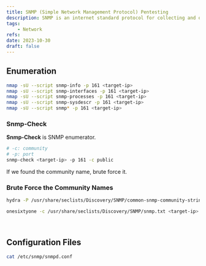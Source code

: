 ```yaml
---
title: SNMP (Simple Network Management Protocol) Pentesting
description: SNMP is an internet standard protocol for collecting and organizing information about managed devices on IP networks and for modifying that information to change device behavior. It uses UDP. A default port is 161.
tags:
    - Network
refs:
date: 2023-10-30
draft: false
---
```


## Enumeration

```sh
nmap -sU --script snmp-info -p 161 <target-ip>
nmap -sU --script snmp-interfaces -p 161 <target-ip>
nmap -sU --script snmp-processes -p 161 <target-ip>
nmap -sU --script snmp-sysdescr -p 161 <target-ip>
nmap -sU --script snmp* -p 161 <target-ip>
```

### Snmp-Check

**Snmp-Check** is SNMP enumerator.

```sh
# -c: community
# -p: port
snmp-check <target-ip> -p 161 -c public
```

If we found the community name, brute force it.

### Brute Force the Community Names

```sh
hydra -P /usr/share/seclists/Discovery/SNMP/common-snmp-community-strings.txt <target-ip> snmp

onesixtyone -c /usr/share/seclists/Discovery/SNMP/snmp.txt <target-ip>
```

<br />

## Configuration Files

```bash
cat /etc/snmp/snmpd.conf
```